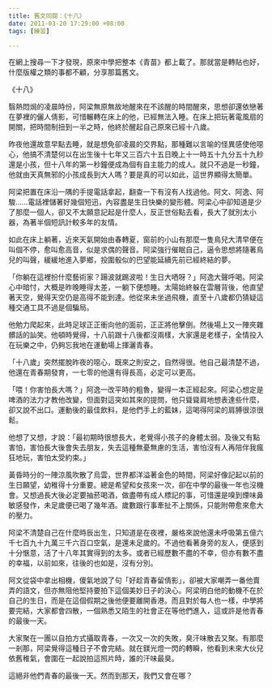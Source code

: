 ```yaml
---
title: 舊文同閱：《十八》
date: 2011-03-20 17:29:00 +08:00
tags: [練習]

---
```


在網上搜尋一下才發現，原來中學把整本《青苗》都上載了。那就當是轉貼也好，什麼版權之類的事都不顧，分享那篇舊文。  
  
  
《十八》  

  
 翳熱悶焗的凌晨時份，阿梁無原無故地醒來在不該醒的時間醒來，思想卻還依戀著在夢裡的儷人倩影，可惜輾轉在床上的他，已經無法入睡。在床上把玩著電風扇的開關，把時間制扭到一半之時，他終於醒起自己原來已經十八歲。 

 昨夜他還故意早點去睡，就是想免卻凌晨的交界點，那種難以言喻的怪異感使他噁心，他搞不清楚何以在出生後十七年又三百六十五日晚上十一時五十九分五十九秒還是小孩，但十八年的第一秒鐘便成為個有自主能力的成人。就只不過是一秒鐘，他就由天真無邪的小孩成長到大人嗎？要是真的可以如此，這世界顯得太簡單。

 阿梁把置在床沿一隅的手提電話拿起，翻查一下有沒有人找過他。阿文、阿逸、阿駿……電話裡儲著好幾個短迅，內容盡是生日快樂的變形體。阿梁心中卻知道是少了那麼一個人，卻又不太願意記起是什麼人，反正世俗點去看，長大了就別太小器，為著半個短訊計較多年的友情。

 如此在床上躺著，近來天氣開始由春轉夏，窗前的小山有那麼一隻鳥兒大清早便在叫個不停，愈叫愈高音，似是求偶的聲音。阿梁強行催眠自己，逼令思想將隨著鳥兒的叫聲，緩緩地進入夢鄉，投圍骰似的巴望能延續先前已經終結的夢。

 「你躺在這裡扮什麼藝術家？踼波就踢波啦！生日大哂呀？」阿逸大聲呼喝。阿梁心中暗忖，大概是昨晚睡得太差，一躺下便想睡。太陽始終躲在雲層背後，他直望著天空，覺得天空仍是高得不能到達。他從來未坐過飛機，直至十八歲都仍猜疑這種交通工具不過是個騙局。

 他勉力爬起來，此時足球正正衝向他的面前，正正將他擊倒。然後場上又一陣夾雜髒話的訕笑。他頓時覺得，十八前跟十八後都沒兩樣，大家還是老樣子，全情投入在玩樂之中，仍夠忘我地在運動場上揮灑青春。

 「十八歲」突然擺脫昨夜的噁心，既來之則安之，自然得很。他自己最清楚不過，他還在青春期發育，一七零的他還有得長高，必定可以更高。

 「喂！你害怕長大嗎？」阿逸一改平時的粗魯，變得一本正經起來。阿梁心想定是啤酒的法力才教他改變，但面對這突如其來的提問，他只聳聳肩地想表達些什麼，卻又說不出口。運動後的最佳飲料，是他們手上的藍妹，這喝得阿梁的肩膊很涼很鬆。

 他想了又想，才說：「最初期時很想長大，老覺得小孩子的身體太弱。及後又有點害怕，害怕長大後會失去朋友，失去這種無憂無慮的生活，害怕沒有人再陪伴我瘋狂地玩，害怕太受約束。」

 黃昏時分的一陣涼風吹散了烏雲，世界都洋溢著金色的時間，阿梁好像記起以前的生日願望，幼稚得十分重要。總是希望和女孩來一次，卻在中學的最後一年也沒機會。又想過長大後必定要抽菸喝酒，做盡帶有成人標記的事，可惜還是嗅到煙味鼻敏感發作，未足歲便已喝了幾年酒。歲數跟行事牽扯不上關係，只能附帶愈來愈大的壓力。

 阿梁不清楚自己在什麼時辰出生，只知道是在夜裡，嚴格來說他還未呼吸第五億六千七百九十九萬三千六百口空氣，是還未足歲的。不過他看著身旁的友人，便感到十分愜意，活了十八年其實得到的太多。或者已經歷數不盡的不幸，但亦有數不盡的幸福，以前如來，往後的也如是，沒有分別。

 阿文從袋中拿出相機，傻氣地說了句「好趁青春留倩影」，卻被大家嘲弄一番他賣弄的語文，但亦無阻他堅持要拍下這個美妙日子的決心。阿梁明白他的動機不在於自己的生日，而是在這個假期之後他便要離開香港。而且對於每人也一樣，中學將要完結，大家都會四散，一個熟悉又陌生的社會正在等他們進入，這或許是他青春的最後一天。

 大家聚在一團以自拍方式攝取青春，一次又一次的失敗，臭汗味散去又聚。有那麼一剎那，阿梁覺得這種日子不會完結。就在鎂光燈一閃的轉瞬，他看到未來大伙兒依舊稚氣，會圍在一起說拍這照片時，誰的汗味最臭。

 這絕非他們青春的最後一天。然而到那天，我們又會在哪？
